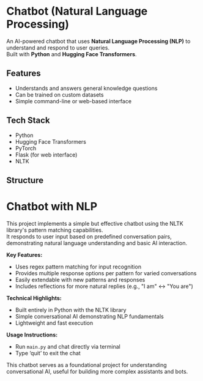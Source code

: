 # Chatbot (Natural Language Processing)

An AI-powered chatbot that uses **Natural Language Processing (NLP)** to understand and respond to user queries.  
Built with **Python** and **Hugging Face Transformers**.

## Features
- Understands and answers general knowledge questions
- Can be trained on custom datasets
- Simple command-line or web-based interface

## Tech Stack
- Python
- Hugging Face Transformers
- PyTorch
- Flask (for web interface)
- NLTK

## Structure
# Chatbot with NLP

This project implements a simple but effective chatbot using the NLTK library's pattern matching capabilities.  
It responds to user input based on predefined conversation pairs, demonstrating natural language understanding and basic AI interaction.

**Key Features:**
- Uses regex pattern matching for input recognition
- Provides multiple response options per pattern for varied conversations
- Easily extendable with new patterns and responses
- Includes reflections for more natural replies (e.g., "I am" ↔ "You are")

**Technical Highlights:**
- Built entirely in Python with the NLTK library
- Simple conversational AI demonstrating NLP fundamentals
- Lightweight and fast execution

**Usage Instructions:**
- Run `main.py` and chat directly via terminal
- Type ‘quit’ to exit the chat

This chatbot serves as a foundational project for understanding conversational AI, useful for building more complex assistants and bots.
